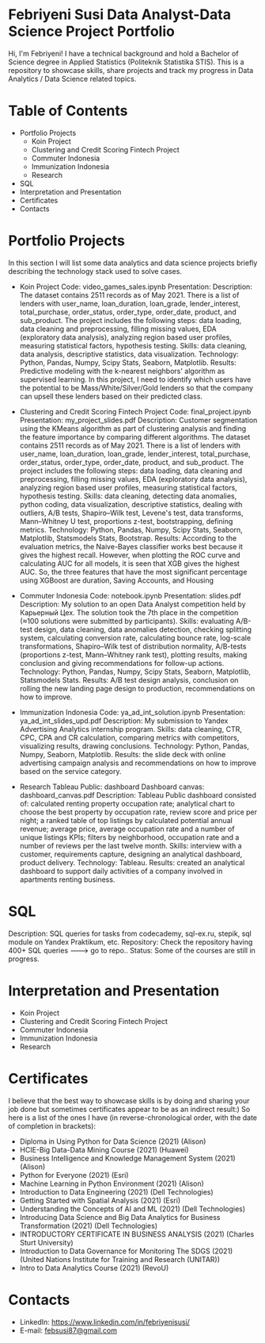 # Febriyeni Susi Data Analyst-Data Science Project Portfolio

Hi, I'm Febriyeni! I have a technical background and hold a Bachelor of Science degree in Applied Statistics (Politeknik Statistika STIS). This is a repository to showcase skills, share projects and track my progress in Data Analytics / Data Science related topics.

# Table of Contents
- Portfolio Projects
  - Koin Project
  - Clustering and Credit Scoring Fintech Project
  - Commuter Indonesia
  - Immunization Indonesia
  - Research
- SQL
- Interpretation and Presentation
- Certificates
- Contacts

# Portfolio Projects
In this section I will list some data analytics and data science projects briefly describing the technology stack used to solve cases.

- Koin Project
Code: video_games_sales.ipynb
Presentation: 
Description: The dataset contains 2511 records as of May 2021. There is a list of lenders with user_name,	loan_duration,	loan_grade,	lender_interest, total_purchase, order_status,	order_type,	order_date,	product, and	sub_product. The project includes the following steps: data loading, data cleaning and preprocessing, filling missing values, EDA (exploratory data analysis), analyzing region based user profiles, measuring statistical factors, hypothesis testing.
Skills: data cleaning, data analysis, descriptive statistics, data visualization. Technology: Python, Pandas, Numpy, Scipy Stats, Seaborn, Matplotlib.
Results: Predictive modeling with the k-nearest neighbors' algorithm as supervised learning. In this project, I need to identify which users have the potential to be Mass/White/Silver/Gold lenders so that the company can upsell these lenders based on their predicted class.

- Clustering and Credit Scoring Fintech Project
Code: final_project.ipynb
Presentation: my_project_slides.pdf
Description: Customer segmentation using the KMeans algorithm as part of clustering analysis and finding the feature importance by comparing different algorithms. The dataset contains 2511 records as of May 2021. There is a list of lenders with user_name,	loan_duration,	loan_grade,	lender_interest, total_purchase, order_status,	order_type,	order_date,	product, and	sub_product. The project includes the following steps: data loading, data cleaning and preprocessing, filling missing values, EDA (exploratory data analysis), analyzing region based user profiles, measuring statistical factors, hypothesis testing.
Skills: data cleaning, detecting data anomalies, python coding, data visualization, descriptive statistics, dealing with outliers, A/B tests, Shapiro–Wilk test, Levene's test, data transforms, Mann–Whitney U test, proportions z-test, bootstrapping, defining metrics.
Technology: Python, Pandas, Numpy, Scipy Stats, Seaborn, Matplotlib, Statsmodels Stats, Bootstrap.
Results: According to the evaluation metrics, the Naive-Bayes classifier works best because it gives the highest recall. However, when plotting the ROC curve and calculating AUC for all models, it is seen that XGB gives the highest AUC. So, the three features that have the most significant percentage using XGBoost are duration, Saving Accounts, and Housing

- Commuter Indonesia
Code: notebook.ipynb
Presentation: slides.pdf
Description: My solution to an open Data Analyst competition held by Карьерный Цех. The solution took the 7th place in the competition (≈100 solutions were submitted by participants).
Skills: evaluating A/B-test design, data cleaning, data anomalies detection, checking splitting system, calculating conversion rate, calculating bounce rate, log-scale transformations, Shapiro–Wilk test of distribution normality, A/B-tests (proportions z-test, Mann–Whitney rank test), plotting results, making conclusion and giving recommendations for follow-up actions.
Technology: Python, Pandas, Numpy, Scipy Stats, Seaborn, Matplotlib, Statsmodels Stats.
Results: A/B test design analysis, conclusion on rolling the new landing page design to production, recommendations on how to improve.

- Immunization Indonesia
Code: ya_ad_int_solution.ipynb
Presentation: ya_ad_int_slides_upd.pdf
Description: My submission to Yandex Advertising Analytics internship program.
Skills: data cleaning, CTR, CPC, CPA and CR calculation, comparing metrics with competitors, visualizing results, drawing conclusions.
Technology: Python, Pandas, Numpy, Seaborn, Matplotlib.
Results: the slide deck with online advertising campaign analysis and recommendations on how to improve based on the service category.

- Research
Tableau Public: dashboard
Dashboard canvas: dashboard_canvas.pdf
Description: Tableau Public dashboard consisted of: calculated renting property occupation rate; analytical chart to choose the best property by occupation rate, review score and price per night; a ranked table of top listings by calculated potential annual revenue; average price, average occupation rate and a number of unique listings KPIs; filters by neighborhood, occupation rate and a number of reviews per the last twelve month.
Skills: interview with a customer, requirements capture, designing an analytical dashboard, product delivery.
Technology: Tableau.
Results: created an analytical dashboard to support daily activities of a company involved in apartments renting business.

# SQL
Description: SQL queries for tasks from codecademy, sql-ex.ru, stepik, sql module on Yandex Praktikum, etc.
Repository: Check the repository having 400+ SQL queries ---> go to repo..
Status: Some of the courses are still in progress.

# Interpretation and Presentation
- Koin Project
- Clustering and Credit Scoring Fintech Project
- Commuter Indonesia
- Immunization Indonesia
- Research

# Certificates
I believe that the best way to showcase skills is by doing and sharing your job done but sometimes certificates appear to be as an indirect result:) So here is a list of the ones I have (in reverse-chronological order, with the date of completion in brackets):

- Diploma in Using Python for Data Science	(2021) (Alison)
- HCIE-Big Data-Data Mining Course	(2021) (Huawei)
- Business Intelligence and Knowledge Management System 	(2021) (Alison)
- Python for Everyone	(2021) (Esri)	
- Machine Learning in Python Environment	(2021) (Alison)
- Introduction to Data Engineering	(2021) (Dell Technologies)
- Getting Started with Spatial Analysis	(2021) (Esri)	
- Understanding the Concepts of AI and ML	(2021) (Dell Technologies)
- Introducing Data Science and Big Data Analytics for Business Transformation	(2021) (Dell Technologies)
- INTRODUCTORY CERTIFICATE IN BUSINESS ANALYSIS	(2021) (Charles Sturt University)
- Introduction to Data Governance for Monitoring The SDGS	(2021) (United Nations Institute for Training and Research (UNITAR))
- Intro to Data Analytics Course	(2021) (RevoU)

# Contacts
- LinkedIn: https://www.linkedin.com/in/febriyenisusi/
- E-mail: febsusi87@gmail.com

